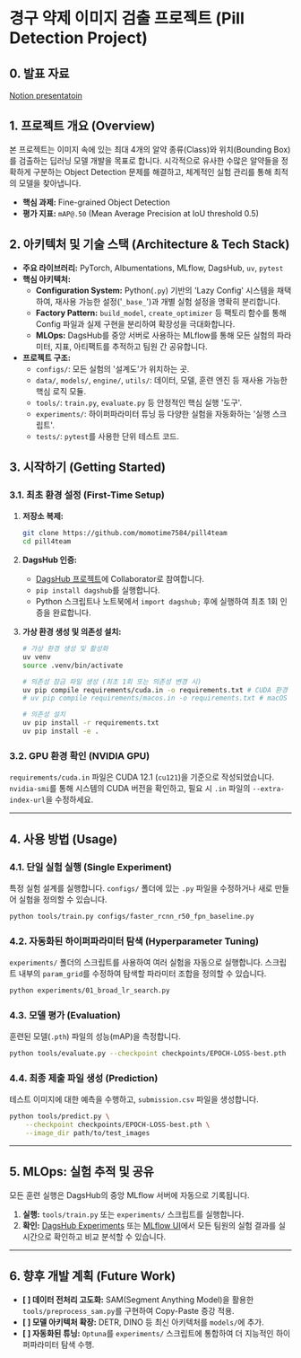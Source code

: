 # **경구 약제 이미지 검출 프로젝트 (Pill Detection Project)**

## 0. 발표 자료
[Notion presentatoin](https://purring-pullover-e72.notion.site/Presentation-240e67a1ff23801bb455e4b8deac0c5e?source=copy_link)


## **1. 프로젝트 개요 (Overview)**

본 프로젝트는 이미지 속에 있는 최대 4개의 알약 종류(Class)와 위치(Bounding Box)를 검출하는 딥러닝 모델 개발을 목표로 합니다. 시각적으로 유사한 수많은 알약들을 정확하게 구분하는 Object Detection 문제를 해결하고, 체계적인 실험 관리를 통해 최적의 모델을 찾아냅니다.

*   **핵심 과제:** Fine-grained Object Detection
*   **평가 지표:** `mAP@.50` (Mean Average Precision at IoU threshold 0.5)

## **2. 아키텍처 및 기술 스택 (Architecture & Tech Stack)**

*   **주요 라이브러리:** PyTorch, Albumentations, MLflow, DagsHub, `uv`, `pytest`
*   **핵심 아키텍처:**
    *   **Configuration System:** Python(`.py`) 기반의 'Lazy Config' 시스템을 채택하여, 재사용 가능한 설정('`_base_`')과 개별 실험 설정을 명확히 분리합니다.
    *   **Factory Pattern:** `build_model`, `create_optimizer` 등 팩토리 함수를 통해 Config 파일과 실제 구현을 분리하여 확장성을 극대화합니다.
    *   **MLOps:** DagsHub를 중앙 서버로 사용하는 MLflow를 통해 모든 실험의 파라미터, 지표, 아티팩트를 추적하고 팀원 간 공유합니다.
*   **프로젝트 구조:**
    *   `configs/`: 모든 실험의 '설계도'가 위치하는 곳.
    *   `data/`, `models/`, `engine/`, `utils/`: 데이터, 모델, 훈련 엔진 등 재사용 가능한 핵심 로직 모듈.
    *   `tools/`: `train.py`, `evaluate.py` 등 안정적인 핵심 실행 '도구'.
    *   `experiments/`: 하이퍼파라미터 튜닝 등 다양한 실험을 자동화하는 '실행 스크립트'.
    *   `tests/`: `pytest`를 사용한 단위 테스트 코드.

## **3. 시작하기 (Getting Started)**

### **3.1. 최초 환경 설정 (First-Time Setup)**

1.  **저장소 복제:**
    ```bash
    git clone https://github.com/momotime7584/pill4team
    cd pill4team
    ```
2.  **DagsHub 인증:**
    *   [DagsHub 프로젝트](https://dagshub.com/jehakim2210/codeit-project1-team4)에 Collaborator로 참여합니다.
    *   `pip install dagshub`를 실행합니다.
    *   Python 스크립트나 노트북에서 `import dagshub;` 후에 실행하여 최초 1회 인증을 완료합니다.

3.  **가상 환경 생성 및 의존성 설치:**
    ```bash
    # 가상 환경 생성 및 활성화
    uv venv
    source .venv/bin/activate

    # 의존성 잠금 파일 생성 (최초 1회 또는 의존성 변경 시)
    uv pip compile requirements/cuda.in -o requirements.txt # CUDA 환경
    # uv pip compile requirements/macos.in -o requirements.txt # macOS 환경

    # 의존성 설치
    uv pip install -r requirements.txt
    uv pip install -e .
    ```

### **3.2. GPU 환경 확인 (NVIDIA GPU)**

`requirements/cuda.in` 파일은 CUDA 12.1 (`cu121`)을 기준으로 작성되었습니다. `nvidia-smi`를 통해 시스템의 CUDA 버전을 확인하고, 필요 시 `.in` 파일의 `--extra-index-url`을 수정하세요.

---

## **4. 사용 방법 (Usage)**

### **4.1. 단일 실험 실행 (Single Experiment)**

특정 실험 설계를 실행합니다. `configs/` 폴더에 있는 `.py` 파일을 수정하거나 새로 만들어 실험을 정의할 수 있습니다.

```bash
python tools/train.py configs/faster_rcnn_r50_fpn_baseline.py
```

### **4.2. 자동화된 하이퍼파라미터 탐색 (Hyperparameter Tuning)**

`experiments/` 폴더의 스크립트를 사용하여 여러 실험을 자동으로 실행합니다. 스크립트 내부의 `param_grid`를 수정하여 탐색할 파라미터 조합을 정의할 수 있습니다.

```bash
python experiments/01_broad_lr_search.py
```

### **4.3. 모델 평가 (Evaluation)**

훈련된 모델(`.pth`) 파일의 성능(mAP)을 측정합니다.

```bash
python tools/evaluate.py --checkpoint checkpoints/EPOCH-LOSS-best.pth
```

### **4.4. 최종 제출 파일 생성 (Prediction)**

테스트 이미지에 대한 예측을 수행하고, `submission.csv` 파일을 생성합니다.

```bash
python tools/predict.py \
    --checkpoint checkpoints/EPOCH-LOSS-best.pth \
    --image_dir path/to/test_images
```

---

## **5. MLOps: 실험 추적 및 공유**

모든 훈련 실행은 DagsHub의 중앙 MLflow 서버에 자동으로 기록됩니다.

1.  **실행:** `tools/train.py` 또는 `experiments/` 스크립트를 실행합니다.
2.  **확인:** [DagsHub Experiments](https://dagshub.com/jehakim2210/codeit-project1-team4/experiments/) 또는 [MLflow UI](https://dagshub.com/jehakim2210/codeit-project1-team4.mlflow)에서 모든 팀원의 실험 결과를 실시간으로 확인하고 비교 분석할 수 있습니다.

---

## **6. 향후 개발 계획 (Future Work)**

*   **[ ] 데이터 전처리 고도화:** SAM(Segment Anything Model)을 활용한 `tools/preprocess_sam.py`를 구현하여 Copy-Paste 증강 적용.
*   **[ ] 모델 아키텍처 확장:** DETR, DINO 등 최신 아키텍처를 `models/`에 추가.
*   **[ ] 자동화된 튜닝:** `Optuna`를 `experiments/` 스크립트에 통합하여 더 지능적인 하이퍼파라미터 탐색 수행.
